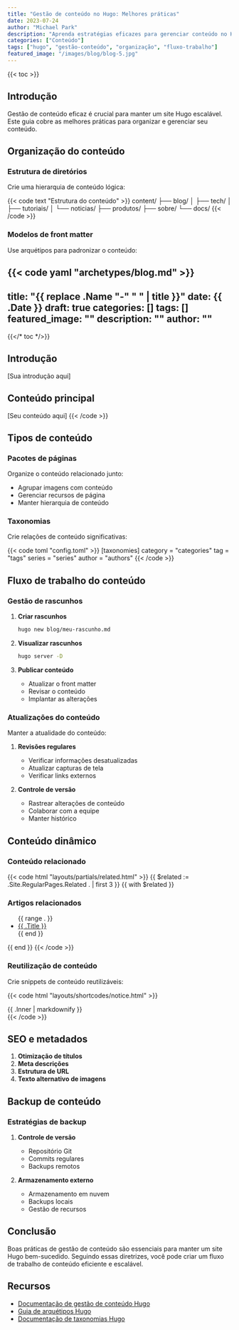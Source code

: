 ```yaml
---
title: "Gestão de conteúdo no Hugo: Melhores práticas"
date: 2023-07-24
author: "Michael Park"
description: "Aprenda estratégias eficazes para gerenciar conteúdo no Hugo, desde organizar sua estrutura de conteúdo até implementar taxonomias e criar relações de conteúdo dinâmicas."
categories: ["Conteúdo"]
tags: ["hugo", "gestão-conteúdo", "organização", "fluxo-trabalho"]
featured_image: "/images/blog/blog-5.jpg"
---
```


{{< toc >}}

## Introdução

Gestão de conteúdo eficaz é crucial para manter um site Hugo escalável. Este guia cobre as melhores práticas para organizar e gerenciar seu conteúdo.

## Organização do conteúdo

### Estrutura de diretórios

Crie uma hierarquia de conteúdo lógica:

{{< code text "Estrutura do conteúdo" >}}
content/
├── blog/
│   ├── tech/
│   ├── tutoriais/
│   └── noticias/
├── produtos/
├── sobre/
└── docs/
{{< /code >}}

### Modelos de front matter

Use arquétipos para padronizar o conteúdo:

{{< code yaml "archetypes/blog.md" >}}
---
title: "{{ replace .Name "-" " " | title }}"
date: {{ .Date }}
draft: true
categories: []
tags: []
featured_image: ""
description: ""
author: ""
---

{{</* toc */>}}

## Introdução

[Sua introdução aqui]

## Conteúdo principal

[Seu conteúdo aqui]
{{< /code >}}

## Tipos de conteúdo

### Pacotes de páginas

Organize o conteúdo relacionado junto:
- Agrupar imagens com conteúdo
- Gerenciar recursos de página
- Manter hierarquia de conteúdo

### Taxonomias

Crie relações de conteúdo significativas:

{{< code toml "config.toml" >}}
[taxonomies]
  category = "categories"
  tag = "tags"
  series = "series"
  author = "authors"
{{< /code >}}

## Fluxo de trabalho do conteúdo

### Gestão de rascunhos

1. **Criar rascunhos**
   ```bash
   hugo new blog/meu-rascunho.md
   ```

2. **Visualizar rascunhos**
   ```bash
   hugo server -D
   ```

3. **Publicar conteúdo**
   - Atualizar o front matter
   - Revisar o conteúdo
   - Implantar as alterações

### Atualizações do conteúdo

Manter a atualidade do conteúdo:

1. **Revisões regulares**
   - Verificar informações desatualizadas
   - Atualizar capturas de tela
   - Verificar links externos

2. **Controle de versão**
   - Rastrear alterações de conteúdo
   - Colaborar com a equipe
   - Manter histórico

## Conteúdo dinâmico

### Conteúdo relacionado

{{< code html "layouts/partials/related.html" >}}
{{ $related := .Site.RegularPages.Related . | first 3 }}
{{ with $related }}
  <h3>Artigos relacionados</h3>
  <ul>
    {{ range . }}
      <li><a href="{{ .RelPermalink }}">{{ .Title }}</a></li>
    {{ end }}
  </ul>
{{ end }}
{{< /code >}}

### Reutilização de conteúdo

Crie snippets de conteúdo reutilizáveis:

{{< code html "layouts/shortcodes/notice.html" >}}
<div class="notice notice-{{ .Get 0 }}">
  {{ .Inner | markdownify }}
</div>
{{< /code >}}

## SEO e metadados

1. **Otimização de títulos**
2. **Meta descrições**
3. **Estrutura de URL**
4. **Texto alternativo de imagens**

## Backup de conteúdo

### Estratégias de backup

1. **Controle de versão**
   - Repositório Git
   - Commits regulares
   - Backups remotos

2. **Armazenamento externo**
   - Armazenamento em nuvem
   - Backups locais
   - Gestão de recursos

## Conclusão

Boas práticas de gestão de conteúdo são essenciais para manter um site Hugo bem-sucedido. Seguindo essas diretrizes, você pode criar um fluxo de trabalho de conteúdo eficiente e escalável.

## Recursos

- [Documentação de gestão de conteúdo Hugo](https://gohugo.io/content-management/)
- [Guia de arquétipos Hugo](https://gohugo.io/content-management/archetypes/)
- [Documentação de taxonomias Hugo](https://gohugo.io/content-management/taxonomies/)
